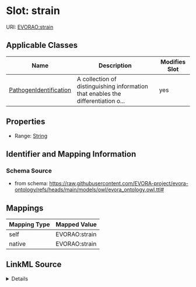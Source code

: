 

# Slot: strain



URI: [EVORAO:strain](https://raw.githubusercontent.com/EVORA-project/evora-ontology/refs/heads/main/models/owl/evora_ontology.owl.ttl#strain)



<!-- no inheritance hierarchy -->





## Applicable Classes

| Name | Description | Modifies Slot |
| --- | --- | --- |
| [PathogenIdentification](PathogenIdentification.md) | A collection of distinguishing information that enables the differentiation o... |  yes  |







## Properties

* Range: [String](String.md)





## Identifier and Mapping Information







### Schema Source


* from schema: https://raw.githubusercontent.com/EVORA-project/evora-ontology/refs/heads/main/models/owl/evora_ontology.owl.ttl#




## Mappings

| Mapping Type | Mapped Value |
| ---  | ---  |
| self | EVORAO:strain |
| native | EVORAO:strain |




## LinkML Source

<details>
```yaml
name: strain
from_schema: https://raw.githubusercontent.com/EVORA-project/evora-ontology/refs/heads/main/models/owl/evora_ontology.owl.ttl#
rank: 1000
alias: strain
domain_of:
- PathogenIdentification
range: string

```
</details>